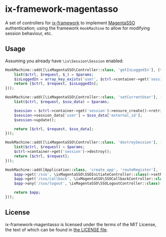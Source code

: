 # ix-framework-magentasso

A set of controllers for [ix-framework][]
to implement [MagentaSSO][] authentication;
using the framework `HookMachine` to allow
for modifying session behaviour, etc.

[ix-framework]: https://github.com/u1f408/ix-framework
[magentasso]: https://github.com/magentasso

## Usage

Assuming you already have `\ix\Session\Session` enabled:

```php
HookMachine::add([\ixMagentaSSO\Controller::class, 'getIsLoggedIn'], (function ($key, $params) {
	list($ctrl, $request, $_) = $params;
	$isLoggedIn = array_key_exists('user', $ctrl->container->get('session')->retrieve()->session_data);
	return [$ctrl, $request, $isLoggedIn];
}));

HookMachine::add([\ixMagentaSSO\Controller::class, 'setCurrentUser'], (function ($key, $params) {
	list($ctrl, $request, $sso_data) = $params;

	$session = $ctrl->container->get('session')->ensure_create()->retrieve();
	$session->session_data['user'] = $sso_data['external_id'];
	$session->update();

	return [$ctrl, $request, $sso_data];
}));

HookMachine::add([\ixMagentaSSO\Controller::class, 'destroySession'], (function ($key, $params) {
	list($ctrl, $request) = $params;
	$ctrl->container->get('session')->destroy();
	return [$ctrl, $request];
}));

HookMachine::add([Application::class, 'create_app', 'routeRegister'], (function ($key, $app) {
	$app->get('/sso', \ixMagentaSSO\SSOInitiateController::class)->setName('sso-initiate');
	$app->get('/sso/callback', \ixMagentaSSO\SSOCallbackController::class)->setName('sso-callback');
	$app->any('/sso/logout', \ixMagentaSSO\SSOLogoutController::class)->setName('sso-logout');

	return $app;
}));
```

## License

ix-framework-magentasso is licensed under the terms of
the MIT License, the text of which can be found
in [the LICENSE file](./LICENSE).
